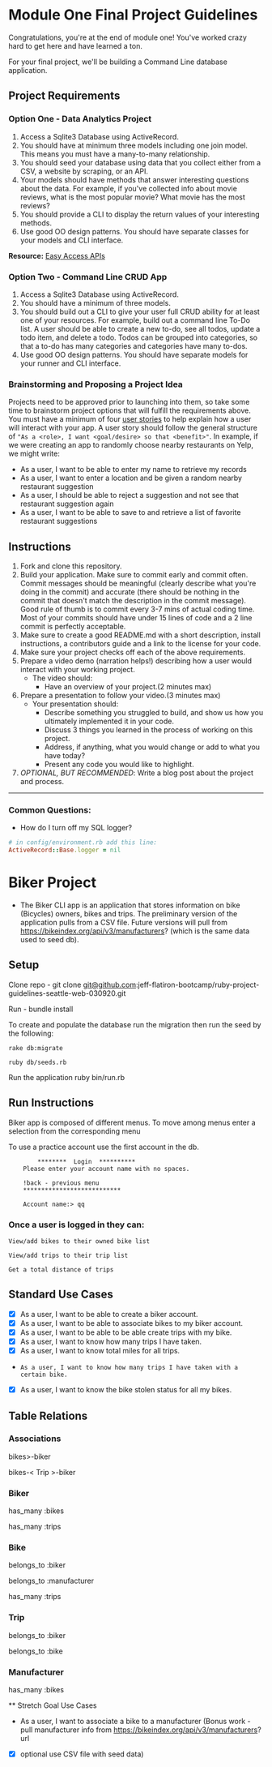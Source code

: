 # Module One Final Project Guidelines

Congratulations, you're at the end of module one! You've worked crazy hard to get here and have learned a ton.

For your final project, we'll be building a Command Line database application.

## Project Requirements

### Option One - Data Analytics Project

1. Access a Sqlite3 Database using ActiveRecord.
2. You should have at minimum three models including one join model. This means you must have a many-to-many relationship.
3. You should seed your database using data that you collect either from a CSV, a website by scraping, or an API.
4. Your models should have methods that answer interesting questions about the data. For example, if you've collected info about movie reviews, what is the most popular movie? What movie has the most reviews?
5. You should provide a CLI to display the return values of your interesting methods.  
6. Use good OO design patterns. You should have separate classes for your models and CLI interface.

  **Resource:** [Easy Access APIs](https://github.com/learn-co-curriculum/easy-access-apis)

### Option Two - Command Line CRUD App

1. Access a Sqlite3 Database using ActiveRecord.
2. You should have a minimum of three models.
3. You should build out a CLI to give your user full CRUD ability for at least one of your resources. For example, build out a command line To-Do list. A user should be able to create a new to-do, see all todos, update a todo item, and delete a todo. Todos can be grouped into categories, so that a to-do has many categories and categories have many to-dos.
4. Use good OO design patterns. You should have separate models for your runner and CLI interface.

### Brainstorming and Proposing a Project Idea

Projects need to be approved prior to launching into them, so take some time to brainstorm project options that will fulfill the requirements above.  You must have a minimum of four [user stories](https://en.wikipedia.org/wiki/User_story) to help explain how a user will interact with your app.  A user story should follow the general structure of `"As a <role>, I want <goal/desire> so that <benefit>"`. In example, if we were creating an app to randomly choose nearby restaurants on Yelp, we might write:

* As a user, I want to be able to enter my name to retrieve my records
* As a user, I want to enter a location and be given a random nearby restaurant suggestion
* As a user, I should be able to reject a suggestion and not see that restaurant suggestion again
* As a user, I want to be able to save to and retrieve a list of favorite restaurant suggestions

## Instructions

1. Fork and clone this repository.
2. Build your application. Make sure to commit early and commit often. Commit messages should be meaningful (clearly describe what you're doing in the commit) and accurate (there should be nothing in the commit that doesn't match the description in the commit message). Good rule of thumb is to commit every 3-7 mins of actual coding time. Most of your commits should have under 15 lines of code and a 2 line commit is perfectly acceptable.
3. Make sure to create a good README.md with a short description, install instructions, a contributors guide and a link to the license for your code.
4. Make sure your project checks off each of the above requirements.
5. Prepare a video demo (narration helps!) describing how a user would interact with your working project.
    * The video should:
      - Have an overview of your project.(2 minutes max)
6. Prepare a presentation to follow your video.(3 minutes max)
    * Your presentation should:
      - Describe something you struggled to build, and show us how you ultimately implemented it in your code.
      - Discuss 3 things you learned in the process of working on this project.
      - Address, if anything, what you would change or add to what you have today?
      - Present any code you would like to highlight.   
7. *OPTIONAL, BUT RECOMMENDED*: Write a blog post about the project and process.

---
### Common Questions:
- How do I turn off my SQL logger?
```ruby
# in config/environment.rb add this line:
ActiveRecord::Base.logger = nil
```

# Biker Project
* The Biker CLI app is an application that stores information on bike (Bicycles) owners, bikes and trips. 
  The preliminary version of the application pulls from a CSV file.  Future versions will pull from 
  https://bikeindex.org/api/v3/manufacturers? (which is the same data used to seed db).

## Setup
  Clone repo - git clone git@github.com:jeff-flatiron-bootcamp/ruby-project-guidelines-seattle-web-030920.git

  Run - bundle install

  To create and populate the database run the migration then run the seed by the following:

    rake db:migrate

    ruby db/seeds.rb
  
  Run the application 
    ruby bin/run.rb

## Run Instructions
  Biker app is composed of different menus.  To move among menus enter 
  a selection from the corresponding menu

  To use a practice account use the first account in the db. 

            ********  Login  **********       
        Please enter your account name with no spaces.
        
        !back - previous menu
        ***************************       

        Account name:> qq

  ### Once a user is logged in they can:

    View/add bikes to their owned bike list

    View/add trips to their trip list

    Get a total distance of trips  

## Standard Use Cases
* [X] As a user, I want to be able to create a biker account.
* [X] As a user, I want to be able to associate bikes to my biker account.
* [X] As a user, I want to be able to be able create trips with my bike.
* [X] As a user, I want to know how many trips I have taken.
* [X] As a user, I want to know total miles for all trips.
*     As a user, I want to know how many trips I have taken with a certain bike.
* [x] As a user, I want to know the bike stolen status for all my bikes.

## Table Relations
### Associations
  bikes>-biker

  bikes-< Trip >-biker

### Biker
  has_many :bikes

  has_many :trips

### Bike
  belongs_to :biker 

  belongs_to :manufacturer

  has_many :trips 

### Trip
  belongs_to :biker
  
  belongs_to :bike

### Manufacturer   
  has_many :bikes

** Stretch Goal Use Cases
* As a user, I want to associate a bike to a manufacturer 
(Bonus work - pull manufacturer info from https://bikeindex.org/api/v3/manufacturers? url 
* [X] optional use CSV file with seed data)

